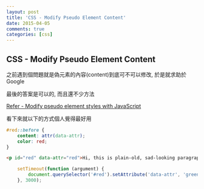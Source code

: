 ```yaml
---
layout: post
title: 'CSS - Modify Pseudo Element Content'
date: 2015-04-05
comments: true
categories: [css]
---
```

## CSS - Modify Pseudo Element Content

之前遇到個問題就是偽元素的內容(content)到底可不可以修改, 於是就求助於 Google

最後的答案是可以的, 而且還不少方法

[Refer - Modify pseudo element styles with JavaScript](http://pankajparashar.com/posts/modify-pseudo-elements-css/)

看下來就以下的方式個人覺得最好用

```css
#red::before {
    content: attr(data-attr);
    color: red;
}
```

```html
<p id="red" data-attr="red">Hi, this is plain-old, sad-looking paragraph tag.</p>
```

```javascript
    setTimeout(function (argument) {
        document.querySelector('#red').setAttribute('data-attr', 'green');
    }, 3000);
```
